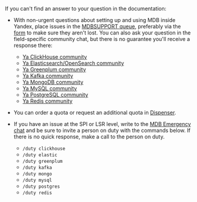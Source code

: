 If you can't find an answer to your question in the documentation:

- With non-urgent questions about setting up and using MDB inside Yandex, place issues in the [MDBSUPPORT queue](https://st.yandex-team.ru/MDBSUPPORT), preferably via the [form](https://st.yandex-team.ru/createTicket?queue=MDBSUPPORT&_form=23941) to make sure they aren't lost. You can also ask your question in the field-specific community chat, but there is no guarantee you'll receive a response there:

   - [Ya ClickHouse community](https://t.me/+JEdRVB9tXStiMzA6)
   - [Ya Elasticsearch/OpenSearch community](https://t.me/+Z6KWb8YndUkzZmQy)
   - [Ya Greenplum community](https://t.me/+LH8lxQAcFjEyZTJi)
   - [Ya Kafka community](https://t.me/+F1wKNMhim143MGFi)
   - [Ya MongoDB community](https://t.me/+wVQlU4LhaQ9jZTNi)
   - [Ya MySQL community](https://t.me/+dHv6FDh_ZNEzY2Yy)
   - [Ya PostgreSQL community](https://t.me/+RLWpccewjnFiMmJi)
   - [Ya Redis community](https://t.me/+QqfWlHZU_xhkNTBi)

- You can order a quota or request an additional quota in [Dispenser](../../managed-postgresql/quotas.md).
- If you have an issue at the SPI or LSR level, write to the [MDB Emergency chat](https://t.me/+y3JGBj0dsEc4Y2Ey) and be sure to invite a person on duty with the commands below. If there is no quick response, make a call to the person on duty.

   - `/duty clickhouse`
   - `/duty elastic`
   - `/duty greenplum`
   - `/duty kafka`
   - `/duty mongo`
   - `/duty mysql`
   - `/duty postgres`
   - `/duty redis`